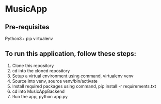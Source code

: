 # MusicApp

## Pre-requisites
Python3+
pip
virtualenv

## To run this application, follow these steps:
1. Clone this repository
2. cd into the cloned repository
3. Setup a virtual environment using command, virtualenv venv
4. Source into venv, source venv/bin/activate
5. Install required packages using command, pip install -r requirements.txt
6. cd into MusicAppBackend
7. Run the app, python app.py
